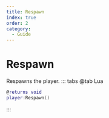 ```yaml
---
title: Respawn
index: true
order: 2
category:
  - Guide
---
```


# Respawn
Respawns the player.
::: tabs
@tab Lua
```lua
@returns void
player:Respawn()
```

:::